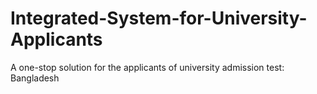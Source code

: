 # Integrated-System-for-University-Applicants
A one-stop solution for the applicants of university admission test: Bangladesh
